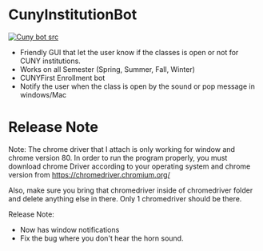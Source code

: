 # CunyInstitutionBot
<a href="https://imgur.com/dUbeop6"><img src="https://i.imgur.com/dUbeop6.gif" title="Cuny bot src"/></a>

- Friendly GUI that let the user know if the classes is open or not for CUNY institutions.
- Works on all Semester (Spring, Summer, Fall, Winter)
- CUNYFirst Enrollment bot
- Notify the user when the class is open by the sound or pop message in windows/Mac

# Release Note
Note:
The chrome driver that I attach is only working for window and chrome version 80. In order to run the program properly, you must download chrome Driver according to your operating system and chrome version from https://chromedriver.chromium.org/

Also, make sure you bring that chromedriver inside of chromedriver folder and delete anything else in there. Only 1 chromedriver should be there.

Release Note:
- Now has window notifications
- Fix the bug where you don't hear the horn sound.
